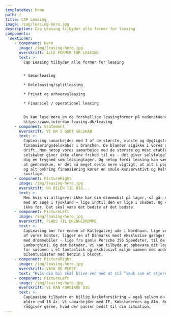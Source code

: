 ```yaml
---
templateKey: home
path: /
title: CAP Leasing
image: /img/leasing-hero.jpg
description: Cap Leasing tilbyder alle former for leasing
components:
  sektioner:
    - component: Hero
      image: /img/leasing-hero.jpg
      overskrift: ALLE FORMER FOR LEASING
      text: >-
        Cap Leasing tilbyder alle former for leasing


        * Sæsonleasing

        * Deleleasing/splitleasing

        * Privat og erhvervsleasing

        * Finansiel / operationel leasing


        Du kan læse mere om de forskellige leasingformer på nedenstående link:
        https://www.interdan-leasing.dk/leasing
    - component: Statement
      overskrift: VI ER I GODT SELSKAB
      text: >-
        CapLeasing samarbejder med 3 af de største, ældste og dygtigste
        finansieringsselskaber i branchen. De blander sigikke i vores daglige
        drift. Men netop vores samarbejde med de største og mest etablerede
        selskaber giver ikke alene frihed til os - det giver selvfølgelig også
        dig en tryghed som leasingtager. Og netop fordi leasing kan være svært
        at gennemskue, er det så meget desto mere vigtigt, at alt i papirgangen
        og alt omkring finansiering kører en smule konservativt og helt
        snorlige.
    - component: PictureRight
      image: /img/leasing-hero.jpg
      overskrift: OG BILEN TIL DIG...
      text: >-
        Men hvis vi alligevel ikke har din drømmebil på lager, så går vi i gang
        med at søge i Tyskland – lige indtil den er lige i skabet. Og vi stopper
        ikke før. Det skal være det bedste af det bedste.
    - component: PictureLeft
      image: /img/leasing-hero.jpg
      overskrift: PLADS TIL DRENGEDRØMME
      text: >-
        CapLeasing bor for enden af Kattegatvej ude i Nordhavn. Lige ved siden
        af vores kontor, ligger en af Danmarks mest eksklusive garager proppet
        med drømmebiler - lige fra gamle Porsche 356 Speedster, til de nyere
        Lamborghini. Og det betyder, vi kan tilbyde at opbevare dit legetøj uden
        for sæsonen i et fantastisk og eksklusivt miljø sammen med andre
        bilentusiaster med benzin i blodet.
    - component: PictureRight
      image: /img/leasing-hero.jpg
      overskrift: VASK OG PLEJE
      text: "Hvis din bil skal blive ved med at stå ”smuk som et stjerneskud” kan vi tilbyde professionel klargøring hos Olivers Autoshine, som er vores anden nabo i Nordhavn:\rDu kan læse mere om Olivers Autoshine og deres produkter på nedenstående link:\rhttp://www.oliversautoshine.dk"
    - component: PictureLeft
      image: /img/leasing-hero.jpg
      overskrift: VI KAN FORSIKRE DIG
      text: >-
        CapLeasing tilbyder en billig kaskoforsikring – også selvom du ikke er
        ældre end 18 år. Vi samarbejder med IF, Købstædernes og Alm. Brand - og
        rådgiver gerne, hvad der passer bedst til din situation.
---
```


